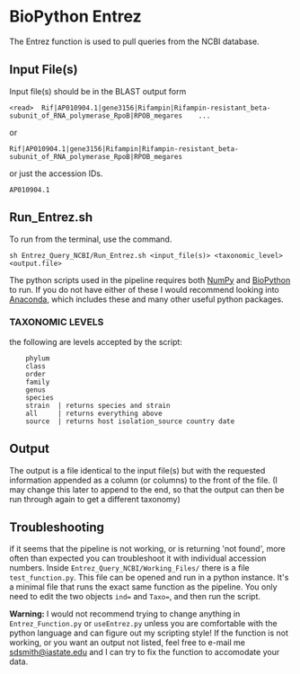 # BioPython Entrez #

The Entrez function is used to pull queries from the NCBI database.


## Input File(s)
Input file(s) should be in the BLAST output form  

```
<read>	Rif|AP010904.1|gene3156|Rifampin|Rifampin-resistant_beta-subunit_of_RNA_polymerase_RpoB|RPOB_megares	...
```

or 

```
Rif|AP010904.1|gene3156|Rifampin|Rifampin-resistant_beta-subunit_of_RNA_polymerase_RpoB|RPOB_megares
```

or just the accession IDs. 

```
AP010904.1
```

## Run_Entrez.sh

To run from the terminal, use the command.  

```
sh Entrez_Query_NCBI/Run_Entrez.sh <input_file(s)> <taxonomic_level> <output.file>
```

The python scripts used in the pipeline requires both [NumPy][NP] and [BioPython][BP] to run. If you do not have either of these I would recommend looking into [Anaconda][ANA], which includes these and many other useful python packages.

[BP]:http://biopython.org/wiki/Download
[NP]:https://www.scipy.org/scipylib/download.html
[ANA]:https://www.continuum.io/downloads

### TAXONOMIC LEVELS
the following are levels accepted by the script:

		phylum
		class
		order
		family
		genus
		species
		strain	| returns species and strain
		all 	| returns everything above
		source	| returns host isolation_source country date

## Output

The output is a file identical to the input file(s) but with the requested information appended as a column (or columns) to the front of the file. (I may change this later to append to the end, so that the output can then be run through again to get a different taxonomy)


## Troubleshooting

if it seems that the pipeline is not working, or is returning 'not found', more often than expected you can troubleshoot it with individual accession numbers. Inside `Entrez_Query_NCBI/Working_Files/` there is a file `test_function.py`. This file can be opened and run in a python instance. It's a minimal file that runs the exact same function as the pipeline. You only need to edit the two objects `ind=` and `Taxo=`, and then run the script.

**Warning:** I would not recommend trying to change anything in `Entrez_Function.py` or `useEntrez.py` unless you are comfortable with the python language and can figure out my scripting style! If the function is not working, or you want an output not listed, feel free to e-mail me <sdsmith@iastate.edu> and I can try to fix the function to accomodate your data.






